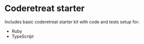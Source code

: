 Coderetreat starter
====

Includes basic coderetreat starter kit with code and tests setup for:

- Ruby
- TypeScript
